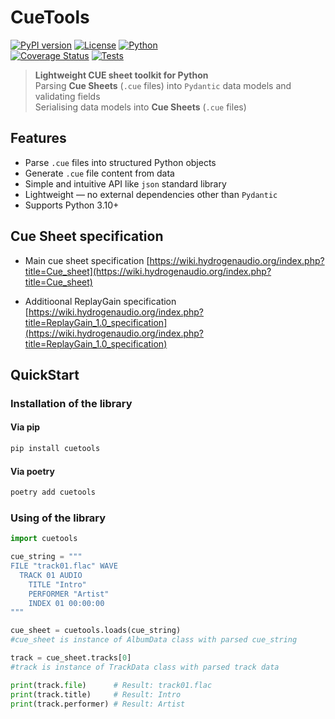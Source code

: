 # CueTools

[![PyPI version](https://img.shields.io/pypi/v/cuetools )](https://pypi.org/project/cuetools/ )
[![License](https://img.shields.io/github/license/Olezhich/CueLogic )](https://github.com/Olezhich/CueLogic/blob/main/LICENSE )
[![Python](https://img.shields.io/badge/python-3.10%2B-blue)](https://python.org)  
[![Coverage Status](https://coveralls.io/repos/github/Olezhich/CueTools/badge.svg?branch=dev)](https://coveralls.io/github/Olezhich/CueTools?branch=dev)
[![Tests](https://github.com/Olezhich/CueTools/workflows/Tests/badge.svg )](https://github.com/Olezhich/CueTools/actions )

> **Lightweight CUE sheet toolkit for Python**  
Parsing **Cue Sheets** (`.cue` files) into `Pydantic` data models and validating fields\
Serialising data models into **Cue Sheets** (`.cue` files)


## Features

- Parse `.cue` files into structured Python objects
- Generate `.cue` file content from data
- Simple and intuitive API like `json` standard library
- Lightweight — no external dependencies other than `Pydantic`
- Supports Python 3.10+

## Cue Sheet specification

- Main cue sheet specification
[https://wiki.hydrogenaudio.org/index.php?title=Cue_sheet](https://wiki.hydrogenaudio.org/index.php?title=Cue_sheet)

- Additioonal ReplayGain specification
[https://wiki.hydrogenaudio.org/index.php?title=ReplayGain_1.0_specification](https://wiki.hydrogenaudio.org/index.php?title=ReplayGain_1.0_specification)

## QuickStart
### Installation of the library
#### Via pip

```bash
pip install cuetools
```

#### Via poetry
```bash
poetry add cuetools
```
### Using of the library
```python
import cuetools

cue_string = """
FILE "track01.flac" WAVE
  TRACK 01 AUDIO
    TITLE "Intro"
    PERFORMER "Artist"
    INDEX 01 00:00:00
"""

cue_sheet = cuetools.loads(cue_string) 
#cue_sheet is instance of AlbumData class with parsed cue_string

track = cue_sheet.tracks[0]
#track is instance of TrackData class with parsed track data

print(track.file)      # Result: track01.flac
print(track.title)     # Result: Intro
print(track.performer) # Result: Artist
